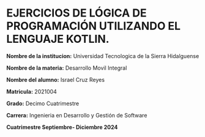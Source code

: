 # EJERCICIOS DE LÓGICA DE PROGRAMACIÓN UTILIZANDO EL LENGUAJE KOTLIN.

**Nombre de la institucion:** Universidad Tecnologica de la Sierra Hidalguense

**Nombre de la materia:** Desarrollo Movil Integral

**Nombre del alumno:** Israel Cruz Reyes

**Matricula:** 2021004

**Grado:** Decimo Cuatrimestre

**Carrera:** Ingenieria en Desarrollo y Gestión de Software

**Cuatrimestre Septiembre- Diciembre 2024**
